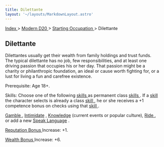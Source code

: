 ```yaml
---
title: Dilettante
layout: '~/layouts/MarkdownLayout.astro'
---
```


[ Index ](/) > [ Modern D20 ](/modern.d20.srd) > [ Starting Occupation ](/modern.d20.srd/starting.occupation) > Dilettante

##  Dilettante

Dilettantes usually get their wealth from family holdings and trust funds. The
typical dilettante has no job, few re­sponsibilities, and at least one driving
passion that ­occupies his or her day. That passion might be a charity or
philanthropic foundation, an ideal or cause worth fighting for, or a lust for
living a fun and carefree existence.

Prerequisite: Age 18+.

Skills: Choose one of the following [ skills ](/modern.d20.srd/skills/index)
as permanent class [ skills ](/modern.d20.srd/skills/index) . If a [ skill](/modern.d20.srd/skills/index) the character selects is already a class [skill ](/modern.d20.srd/skills/index) , he or she receives a +1 competence
bonus on checks using that [ skill ](/modern.d20.srd/skills/index) .

[ Gamble ](/modern.d20.srd/skills/gamble) , [ Intimidate](/modern.d20.srd/skills/intimidate) , [ Knowledge](/modern.d20.srd/skills/knowledge) (current events or popular culture), [Ride ](/modern.d20.srd/skills/ride) , or add a new [ Speak Language](/modern.d20.srd/skills/speak.language) .

[ Reputation Bonus ](/modern.d20.srd/reputation/index) Increase: +1.

[ Wealth Bonus ](/modern.d20.srd/wealth/wealth.bonus) Increase: +6.

